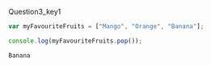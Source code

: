 Question3_key1


```javascript
var myFavouriteFruits = ["Mango", "Orange", "Banana"];

console.log(myFavouriteFruits.pop());

```

```solution
Banana
```